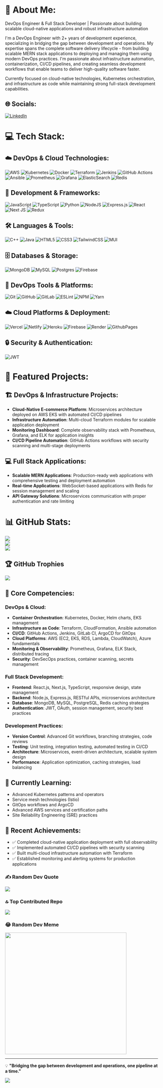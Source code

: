 # 💫 About Me:

DevOps Engineer & Full Stack Developer | Passionate about building scalable cloud-native applications and robust infrastructure automation

I'm a DevOps Engineer with 2+ years of development experience, specializing in bridging the gap between development and operations. My expertise spans the complete software delivery lifecycle - from building scalable MERN stack applications to deploying and managing them using modern DevOps practices. I'm passionate about infrastructure automation, containerization, CI/CD pipelines, and creating seamless development workflows that enable teams to deliver high-quality software faster.

Currently focused on cloud-native technologies, Kubernetes orchestration, and infrastructure as code while maintaining strong full-stack development capabilities.

## 🌐 Socials:

[![LinkedIn](https://img.shields.io/badge/LinkedIn-%230077B5.svg?logo=linkedin&logoColor=white)](https://linkedin.com/in/ajeet-kumar-upadhyay)

# 💻 Tech Stack:

## ☁️ DevOps & Cloud Technologies:
![AWS](https://img.shields.io/badge/AWS-%23FF9900.svg?style=for-the-badge&logo=amazon-aws&logoColor=white) ![Kubernetes](https://img.shields.io/badge/kubernetes-%23326ce5.svg?style=for-the-badge&logo=kubernetes&logoColor=white) ![Docker](https://img.shields.io/badge/docker-%230db7ed.svg?style=for-the-badge&logo=docker&logoColor=white) ![Terraform](https://img.shields.io/badge/terraform-%235835CC.svg?style=for-the-badge&logo=terraform&logoColor=white) ![Jenkins](https://img.shields.io/badge/jenkins-%232C5263.svg?style=for-the-badge&logo=jenkins&logoColor=white) ![GitHub Actions](https://img.shields.io/badge/github%20actions-%232671E5.svg?style=for-the-badge&logo=githubactions&logoColor=white) ![Ansible](https://img.shields.io/badge/ansible-%231A1918.svg?style=for-the-badge&logo=ansible&logoColor=white) ![Prometheus](https://img.shields.io/badge/Prometheus-E6522C?style=for-the-badge&logo=Prometheus&logoColor=white) ![Grafana](https://img.shields.io/badge/grafana-%23F46800.svg?style=for-the-badge&logo=grafana&logoColor=white) ![ElasticSearch](https://img.shields.io/badge/-ElasticSearch-005571?style=for-the-badge&logo=elasticsearch) ![Redis](https://img.shields.io/badge/redis-%23DD0031.svg?style=for-the-badge&logo=redis&logoColor=white)

## 🚀 Development & Frameworks:
![JavaScript](https://img.shields.io/badge/javascript-%23323330.svg?style=for-the-badge&logo=javascript&logoColor=%23F7DF1E) ![TypeScript](https://img.shields.io/badge/typescript-%23007ACC.svg?style=for-the-badge&logo=typescript&logoColor=white) ![Python](https://img.shields.io/badge/python-3670A0?style=for-the-badge&logo=python&logoColor=ffdd54) ![NodeJS](https://img.shields.io/badge/node.js-6DA55F?style=for-the-badge&logo=node.js&logoColor=white) ![Express.js](https://img.shields.io/badge/express.js-%23404d59.svg?style=for-the-badge&logo=express&logoColor=%2361DAFB) ![React](https://img.shields.io/badge/react-%2320232a.svg?style=for-the-badge&logo=react&logoColor=%2361DAFB) ![Next JS](https://img.shields.io/badge/Next-black?style=for-the-badge&logo=next.js&logoColor=white) ![Redux](https://img.shields.io/badge/redux-%23593d88.svg?style=for-the-badge&logo=redux&logoColor=white)

## 🛠️ Languages & Tools:
![C++](https://img.shields.io/badge/c++-%2300599C.svg?style=for-the-badge&logo=c%2B%2B&logoColor=white) ![Java](https://img.shields.io/badge/java-%23ED8B00.svg?style=for-the-badge&logo=openjdk&logoColor=white) ![HTML5](https://img.shields.io/badge/html5-%23E34F26.svg?style=for-the-badge&logo=html5&logoColor=white) ![CSS3](https://img.shields.io/badge/css3-%231572B6.svg?style=for-the-badge&logo=css3&logoColor=white) ![TailwindCSS](https://img.shields.io/badge/tailwindcss-%2338B2AC.svg?style=for-the-badge&logo=tailwind-css&logoColor=white) ![MUI](https://img.shields.io/badge/MUI-%230081CB.svg?style=for-the-badge&logo=mui&logoColor=white)

## 🗄️ Databases & Storage:
![MongoDB](https://img.shields.io/badge/MongoDB-%234ea94b.svg?style=for-the-badge&logo=mongodb&logoColor=white) ![MySQL](https://img.shields.io/badge/mysql-%2300000f.svg?style=for-the-badge&logo=mysql&logoColor=white) ![Postgres](https://img.shields.io/badge/postgres-%23316192.svg?style=for-the-badge&logo=postgresql&logoColor=white) ![Firebase](https://img.shields.io/badge/Firebase-039BE5?style=for-the-badge&logo=Firebase&logoColor=white)

## 🔧 DevOps Tools & Platforms:
![Git](https://img.shields.io/badge/git-%23F05033.svg?style=for-the-badge&logo=git&logoColor=white) ![GitHub](https://img.shields.io/badge/github-%23121011.svg?style=for-the-badge&logo=github&logoColor=white) ![GitLab](https://img.shields.io/badge/gitlab-%23181717.svg?style=for-the-badge&logo=gitlab&logoColor=white) ![ESLint](https://img.shields.io/badge/ESLint-4B3263?style=for-the-badge&logo=eslint&logoColor=white) ![NPM](https://img.shields.io/badge/NPM-%23CB3837.svg?style=for-the-badge&logo=npm&logoColor=white) ![Yarn](https://img.shields.io/badge/yarn-%232C8EBB.svg?style=for-the-badge&logo=yarn&logoColor=white)

## ☁️ Cloud Platforms & Deployment:
![Vercel](https://img.shields.io/badge/vercel-%23000000.svg?style=for-the-badge&logo=vercel&logoColor=white) ![Netlify](https://img.shields.io/badge/netlify-%23000000.svg?style=for-the-badge&logo=netlify&logoColor=#00C7B7) ![Heroku](https://img.shields.io/badge/heroku-%23430098.svg?style=for-the-badge&logo=heroku&logoColor=white) ![Firebase](https://img.shields.io/badge/firebase-%23039BE5.svg?style=for-the-badge&logo=firebase) ![Render](https://img.shields.io/badge/Render-%46E3B7.svg?style=for-the-badge&logo=render&logoColor=white) ![GithubPages](https://img.shields.io/badge/github%20pages-121013?style=for-the-badge&logo=github&logoColor=white)

## 🔒 Security & Authentication:
![JWT](https://img.shields.io/badge/JWT-black?style=for-the-badge&logo=JSON%20web%20tokens)

# 🚀 Featured Projects:

## 🏗️ DevOps & Infrastructure Projects:
- **Cloud-Native E-commerce Platform**: Microservices architecture deployed on AWS EKS with automated CI/CD pipelines
- **Infrastructure Automation**: Multi-cloud Terraform modules for scalable application deployment
- **Monitoring Dashboard**: Complete observability stack with Prometheus, Grafana, and ELK for application insights
- **CI/CD Pipeline Automation**: GitHub Actions workflows with security scanning and multi-stage deployments

## 💻 Full Stack Applications:
- **Scalable MERN Applications**: Production-ready web applications with comprehensive testing and deployment automation
- **Real-time Applications**: WebSocket-based applications with Redis for session management and scaling
- **API Gateway Solutions**: Microservices communication with proper authentication and rate limiting

# 📊 GitHub Stats:

![](https://github-readme-stats.vercel.app/api?username=ajeetkrup&theme=dark&hide_border=false&include_all_commits=true&count_private=true)<br/>
![](https://github-readme-streak-stats.herokuapp.com/?user=ajeetkrup&theme=dark&hide_border=false)<br/>
![](https://github-readme-stats.vercel.app/api/top-langs/?username=ajeetkrup&theme=dark&hide_border=false&include_all_commits=true&count_private=true&layout=compact)

## 🏆 GitHub Trophies

![](https://github-profile-trophy.vercel.app/?username=ajeetkrup&theme=radical&no-frame=false&no-bg=true&margin-w=4)

## 🎯 Core Competencies:

### DevOps & Cloud:
- **Container Orchestration**: Kubernetes, Docker, Helm charts, EKS management
- **Infrastructure as Code**: Terraform, CloudFormation, Ansible automation
- **CI/CD**: GitHub Actions, Jenkins, GitLab CI, ArgoCD for GitOps
- **Cloud Platforms**: AWS (EC2, EKS, RDS, Lambda, CloudWatch), Azure fundamentals
- **Monitoring & Observability**: Prometheus, Grafana, ELK Stack, distributed tracing
- **Security**: DevSecOps practices, container scanning, secrets management

### Full Stack Development:
- **Frontend**: React.js, Next.js, TypeScript, responsive design, state management
- **Backend**: Node.js, Express.js, RESTful APIs, microservices architecture
- **Database**: MongoDB, MySQL, PostgreSQL, Redis caching strategies
- **Authentication**: JWT, OAuth, session management, security best practices

### Development Practices:
- **Version Control**: Advanced Git workflows, branching strategies, code reviews
- **Testing**: Unit testing, integration testing, automated testing in CI/CD
- **Architecture**: Microservices, event-driven architecture, scalable system design
- **Performance**: Application optimization, caching strategies, load balancing

## 🌱 Currently Learning:
- Advanced Kubernetes patterns and operators
- Service mesh technologies (Istio)
- GitOps workflows and ArgoCD
- Advanced AWS services and certification paths
- Site Reliability Engineering (SRE) practices

## 📝 Recent Achievements:
- ✅ Completed cloud-native application deployment with full observability
- ✅ Implemented automated CI/CD pipelines with security scanning
- ✅ Built multi-cloud infrastructure automation with Terraform
- ✅ Established monitoring and alerting systems for production applications

### ✍️ Random Dev Quote

![](https://quotes-github-readme.vercel.app/api?type=horizontal&theme=radical)

### 🔝 Top Contributed Repo

![](https://github-contributor-stats.vercel.app/api?username=ajeetkrup&limit=5&theme=dark&combine_all_yearly_contributions=true)

### 😂 Random Dev Meme

<img src='https://randommeme-five.vercel.app/' style="height: 400px;"/>

---

💡 **"Bridging the gap between development and operations, one pipeline at a time."**

[![](https://visitcount.itsvg.in/api?id=ajeetkrup&icon=0&color=0)](https://visitcount.itsvg.in)
